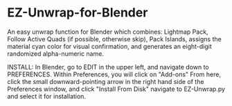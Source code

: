 # EZ-Unwrap-for-Blender
An easy unwrap function for Blender which combines: Lightmap Pack, Follow Active Quads (if possible, otherwise skip), Pack Islands, assigns the material cyan color for visual confirmation, and generates an eight-digit randomized alpha-numeric name.

INSTALL: In Blender, go to EDIT in the upper left, and navigate down to PREFERENCES. Within Preferences, you will click on "Add-ons" From here, click the small downward-pointing arrow in the right hand side of the Preferences window, and click "Install From Disk" navigate to EZ-Unwrap.py and select it for installation.
